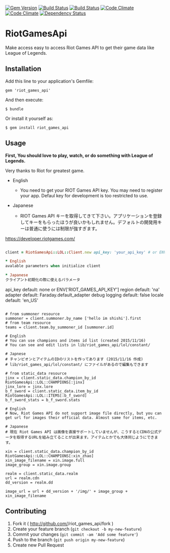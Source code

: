 [![Gem Version](https://badge.fury.io/rb/riot_games_api.svg)](http://badge.fury.io/rb/riot_games_api)
[![Build Status](https://drone.io/github.com/shishi/riot_games_api/status.png)](https://drone.io/github.com/shishi/riot_games_api/latest)
[![Build Status](https://travis-ci.org/shishi/riot_games_api.svg?branch=master)](https://travis-ci.org/shishi/riot_games_api)
[![Code Climate](https://codeclimate.com/github/shishi/riot_games_api.png)](https://codeclimate.com/github/shishi/riot_games_api) [![Code Climate](https://codeclimate.com/github/shishi/riot_games_api/coverage.png
)](https://codeclimate.com/github/shishi/riot_games_api)
[![Dependency Status](https://gemnasium.com/shishi/riot_games_api.svg)](https://gemnasium.com/shishi/riot_games_api)

# RiotGamesApi

Make access easy to access Riot Games API to get their game data like League of Legends.

## Installation

Add this line to your application's Gemfile:

    gem 'riot_games_api'

And then execute:

    $ bundle

Or install it yourself as:

    $ gem install riot_games_api

## Usage

**First, You should love to play, watch, or do something with League of Legends.**

Very thanks to Riot for greatest game.

* English
  * You need to get your RIOT Games API key. You may need to register your app. Defaul key for development is too restricted to use.

* Japanese
  * RIOT Games API キーを取得してきて下さい。アプリケーションを登録してキーをもらったほうが良いかもしれません。デフォルトの開発用キーは普通に使うには制限が強すぎます。

https://developer.riotgames.com/

``` ruby

client = RiotGamesApi::LOL::Client.new api_key: 'your_api_key' # or ENV['RIOT_GAMES_API_KEY']

* English
avalable parameters when initialize client

* Japanese
クライアント初期化の際に使えるパラメータ

```
api_key       default: none or ENV['RIOT_GAMES_API_KEY']
region        default: 'na'
adapter       default: Faraday.default_adapter
debug logging default: false
locale        default: 'en_US'
```

# from summoner resource
summoner = client.summoner.by_name ['hello im shishi'].first
# from team resource
teams = client.team.by_summoner_id [summoner.id]

# English
# You can use champions and items id list (created 2015/11/16)
# You can see and edit lists in lib/riot_games_api/lol/constant/

# Japnese
# チャンピオンとアイテムのIDのリストを作ってあります (2015/11/16 作成)
# lib/riot_games_api/lol/constant/ にファイルがあるので編集もできます

# from static_data resource
jinx = client.static_data.champion_by_id RiotGamesApi::LOL::CHAMPIONS[:jinx]
jinx_lore = jinx.lore
b_f_sword = client.static_data.item_by_id RiotGamesApi::LOL::ITEMS[:b_f_sword]
b_f_sword_stats = b_f_sword.stats

# English
# Now, Riot Games API do not support image file directly, but you can get url for images their official data. Almost same for items, etc.

# Japanese
# 現在 Riot Games API は画像を直接サポートしていませんが、こうするとCDNの公式データを取得するURLを組み立てることが出来ます。アイテムとかでも大体同じようにできます。

xin = client.static_data.champion_by_id RiotGamesApi::LOL::CHAMPIONS[:xin_zhao]
xin_image_filename = xin.image.full
image_group = xin.image.group

realm = client.static_data.realm
url = realm.cdn
dd_version = realm.dd

image_url = url + dd_version + '/img/' + image_group + xin_image_filename

```

## Contributing

1. Fork it ( http://github.com/<my-github-username>/riot_games_api/fork )
2. Create your feature branch (`git checkout -b my-new-feature`)
3. Commit your changes (`git commit -am 'Add some feature'`)
4. Push to the branch (`git push origin my-new-feature`)
5. Create new Pull Request
